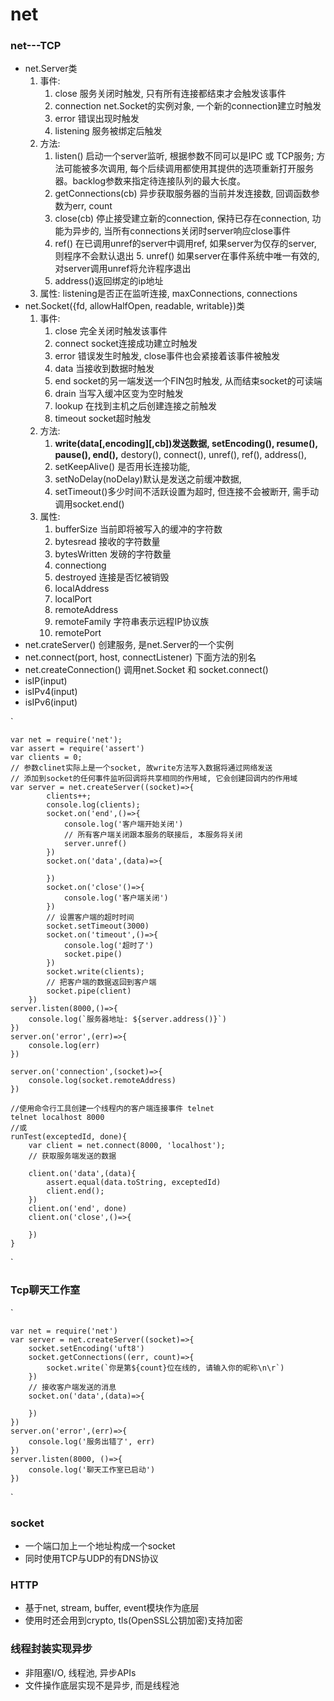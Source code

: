 # net

### net---TCP
+ net.Server类
    1. 事件:
        1. close 服务关闭时触发, 只有所有连接都结束才会触发该事件
        2. connection net.Socket的实例对象, 一个新的connection建立时触发
        3. error 错误出现时触发
        4. listening 服务被绑定后触发
    2. 方法:
        1. listen() 启动一个server监听, 根据参数不同可以是IPC 或 TCP服务; 方法可能被多次调用, 每个后续调用都使用其提供的选项重新打开服务器。backlog参数来指定待连接队列的最大长度。
        2. getConnections(cb) 异步获取服务器的当前并发连接数, 回调函数参数为err, count
        3. close(cb) 停止接受建立新的connection, 保持已存在connection, 功能为异步的, 当所有connections关闭时server响应close事件
        4. ref() 在已调用unref的server中调用ref, 如果server为仅存的server, 则程序不会默认退出 5. unref() 如果server在事件系统中唯一有效的, 对server调用unref将允许程序退出
        6. address()返回绑定的ip地址
    3. 属性: listening是否正在监听连接, maxConnections, connections
+ net.Socket({fd, allowHalfOpen, readable, writable})类
    1. 事件:
        1. close 完全关闭时触发该事件
        2. connect socket连接成功建立时触发
        3. error 错误发生时触发, close事件也会紧接着该事件被触发
        4. data 当接收到数据时触发
        5. end  socket的另一端发送一个FIN包时触发, 从而结束socket的可读端
        6. drain 当写入缓冲区变为空时触发
        7. lookup 在找到主机之后创建连接之前触发
        8. timeout socket超时触发
    2. 方法:
        1. __write(data[,encoding][,cb])发送数据, setEncoding(), resume(), pause(), end(),__ destory(), connect(), unref(), ref(), address(),
        2. setKeepAlive() 是否用长连接功能,
        3. setNoDelay(noDelay)默认是发送之前缓冲数据,
        4. setTimeout()多少时间不活跃设置为超时, 但连接不会被断开, 需手动调用socket.end()
    3. 属性:
        1. bufferSize 当前即将被写入的缓冲的字符数
        2. bytesread 接收的字符数量
        3. bytesWritten 发磅的字符数量
        4. connectiong
        5. destroyed 连接是否忆被销毁
        6. localAddress
        7. localPort
        8. remoteAddress
        9. remoteFamily 字符串表示远程IP协议族
        10. remotePort
+ net.crateServer() 创建服务, 是net.Server的一个实例
+ net.connect(port, host, connectListener) 下面方法的别名
+ net.createConnection() 调用net.Socket 和 socket.connect()
+ isIP(input)
+ isIPv4(input)
+ isIPv6(input)

`

    var net = require('net');
    var assert = require('assert')
    var clients = 0;
    // 参数clinet实际上是一个socket, 故write方法写入数据将通过网络发送
    // 添加到socket的任何事件监听回调将共享相同的作用域, 它会创建回调内的作用域
    var server = net.createServer((socket)=>{
            clients++;
            console.log(clients);
            socket.on('end',()=>{
                console.log('客户端开始关闭')
                // 所有客户端关闭跟本服务的联接后, 本服务将关闭
                server.unref()
            })
            socket.on('data',(data)=>{

            })
            socket.on('close'()=>{
                console.log('客户端关闭')
            })
            // 设置客户端的超时时间
            socket.setTimeout(3000)
            socket.on('timeout',()=>{
                console.log('超时了')
                socket.pipe()
            })
            socket.write(clients);
            // 把客户端的数据返回到客户端
            socket.pipe(client)
        })
    server.listen(8000,()=>{
        console.log(`服务器地址: ${server.address()}`)
    })
    server.on('error',(err)=>{
        console.log(err)
    })

    server.on('connection',(socket)=>{
        console.log(socket.remoteAddress)
    })

    //使用命令行工具创建一个线程内的客户端连接事件 telnet
    telnet localhost 8000
    //或
    runTest(exceptedId, done){
        var client = net.connect(8000, 'localhost');
        // 获取服务端发送的数据

        client.on('data',(data){
            assert.equal(data.toString, exceptedId)
            client.end();
        })
        client.on('end', done)
        client.on('close',()=>{

        })
    }
`


### Tcp聊天工作室
`

    var net = require('net')
    var server = net.createServer((socket)=>{
        socket.setEncoding('uft8')
        socket.getConnections((err, count)=>{
            socket.write(`你是第${count}位在线的, 请输入你的昵称\n\r`)
        })
        // 接收客户端发送的消息
        socket.on('data',(data)=>{

        })
    })
    server.on('error',(err)=>{
        console.log('服务出错了', err)
    })
    server.listen(8000, ()=>{
        console.log('聊天工作室已启动')
    })

`


### socket
+ 一个端口加上一个地址构成一个socket
+ 同时使用TCP与UDP的有DNS协议

### HTTP
+ 基于net, stream, buffer, event模块作为底层
+ 使用时还会用到crypto, tls(OpenSSL公钥加密)支持加密

### 线程封装实现异步
+ 非阻塞I/O, 线程池, 异步APIs
+ 文件操作底层实现不是异步, 而是线程池
